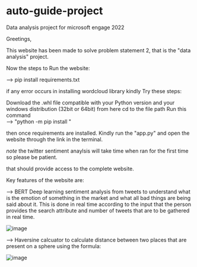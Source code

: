 # auto-guide-project
 Data analysis project for microsoft engage 2022

Greetings, 

This website has been made to solve problem statement 2, that is the "data analysis" project. 


Now the steps to Run the website:

-->  pip install requirements.txt

if any error occurs in installing wordcloud library kindly Try these steps:

Download the .whl file compatible with your Python version and your windows distribution (32bit or 64bit) from here
cd to the file path
Run this command  
-->  "python -m pip install <filename>"

then once requirements are installed. Kindly run the "app.py" and open the website through the link in the terminal.
 
*note* the twitter sentiment anaylsis will take time when ran for the first time so please be patient.
 
 

that should provide access to the complete website.

Key features of the website are:


--> BERT Deep learning sentiment analysis from tweets to understand what is the emotion of something in the market and what all bad things are being said about it. This is done in real time according to the input that the person provides the search attribute and number of tweets that are to be gathered in real time.

![image](https://user-images.githubusercontent.com/64247290/170885452-cfae2081-8f76-43d8-b423-94b05f1e31b7.png)


--> Haversine calcuator to calculate distance between two places that are present on a sphere using the formula:

![image](https://user-images.githubusercontent.com/64247290/170885246-b0162a49-979e-4da0-8608-08dd91712435.png)


